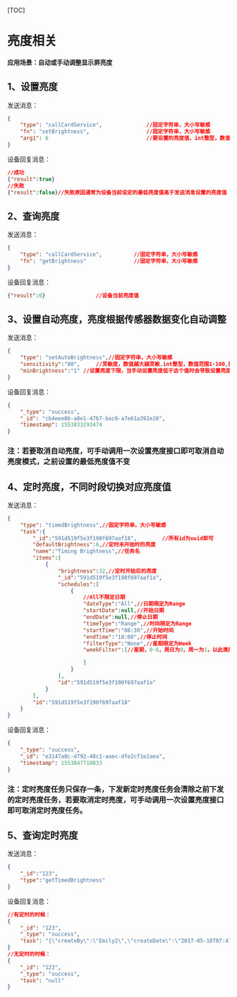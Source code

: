 [TOC]



# 亮度相关

#### 应用场景：自动或手动调整显示屏亮度

## 1、设置亮度

发送消息：

```json
{ 
    "type": "callCardService", 				//固定字符串，大小写敏感
    "fn": "setBrightness", 					//固定字符串，大小写敏感
    "arg1": 6 								//要设置的亮度值，int整型，数值范围1-255
}
```

设备回复消息：

```json
//成功
{"result":true}
//失败
{"result":false}//失败原因通常为设备当前设定的最低亮度值高于发送消息设置的亮度值
```

## 

## 2、查询亮度

发送消息：

```json
{ 
    "type": "callCardService", 			//固定字符串，大小写敏感
    "fn": "getBrightness" 				//固定字符串，大小写敏感
} 
```

设备回复消息：

```json
{"result":6}				//设备当前亮度值
```

## 

## 3、设置自动亮度，亮度根据传感器数据变化自动调整

发送消息：

```json
{ 
    "type": "setAutoBrightness",//固定字符串，大小写敏感
    "sensitivity":"80",		//灵敏度，数值越大越灵敏,int整型，数值范围1-100,推荐范围60-80
    "minBrightness":"1"	//设置亮度下限，当手动设置亮度低于这个值时会导致设置亮度失败
}
```

设备回复消息：

```json
{
    "_type": "success",
    "_id": "cb4eee0b-a8e1-47b7-bac0-a7e61a392e28",
    "timestamp": 1553833293474
}
```

### 注：若要取消自动亮度，可手动调用一次设置亮度接口即可取消自动亮度模式，之前设置的最低亮度值不变



## 4、定时亮度，不同时段切换对应亮度值

发送消息：

```json
{ 
    "type": "timedBrightness",//固定字符串，大小写敏感
    "task":{
        "_id":"591d519f5e3f190f697aaf18",        //所有id为uuid即可
        "defaultBrightness":6,//定时未开始时的亮度
        "name":"Timing Brightness",//任务名
        "items":[
            {
                "brightness":32,//定时开始后的亮度
                "_id":"591d519f5e3f190f697aaf1a",
                "schedules":[
                    {
                        //All不限定日期
                        "dateType":"All",//日期限定为Range
                        "startDate":null,//开始日期
                        "endDate":null,//停止日期
                        "timeType":"Range",//时间限定为Range
                        "startTime":"08:30",//开始时间
                        "endTime":"18:00",//停止时间
                        "filterType":"None",//星期限定为Week
                        "weekFilter":[//星期，0-6，周日为0，周一为1，以此类推

                        ]
                    }
                ],
                "id":"591d519f5e3f190f697aaf1a"
            }
        ],
        "id":"591d519f5e3f190f697aaf18"
	}
} 
```

设备回复消息：

```json
{
    "_type": "success",
    "_id": "e3147a0c-d792-48c1-aaec-dfe2cf1e2aea",
    "timestamp": 1553847710833
}
```

### 注：定时亮度任务只保存一条，下发新定时亮度任务会清除之前下发的定时亮度任务，若要取消定时亮度，可手动调用一次设置亮度接口即可取消定时亮度任务。

## 5、查询定时亮度

发送消息：

```json
{
	"_id":"123",		
	"type":"getTimedBrightness"
}
```

设备回复消息：

```json
//有定时的时候：
{
    "_id": "123",
    "_type": "success",
    "task": "{\"createBy\":\"Emily2\",\"createDate\":\"2017-05-18T07:47:43.590Z\",\"name\":\"Timing Brightness\",\"items\":[{\"schedules\":[{\"dateType\":\"All\",\"endDate\":null,\"endTime\":\"18:00\",\"filterType\":\"None\",\"monthFilter\":[],\"startDate\":null,\"startTime\":\"08:30\",\"timeType\":\"Range\",\"weekFilter\":[]}],\"brightness\":32}],\"defaultBrightness\":6,\"brightness\":32}"		
}
//无定时的时候：
{
    "_id": "123",
    "_type": "success",
    "task": "null"
}
```

